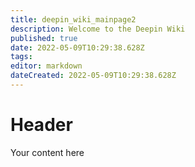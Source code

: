 ```yaml
---
title: deepin_wiki_mainpage2
description: Welcome to the Deepin Wiki
published: true
date: 2022-05-09T10:29:38.628Z
tags: 
editor: markdown
dateCreated: 2022-05-09T10:29:38.628Z
---
```


# Header
Your content here